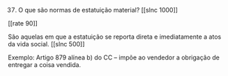 37. O que são normas de estatuição material?
[[slnc 1000]]

[[rate 90]]

São aquelas em que a estatuição se reporta direta e imediatamente a atos da vida social.
[[slnc 500]]

Exemplo: Artigo 879 alínea b) do CC – impõe ao vendedor a obrigação de entregar a coisa vendida.

